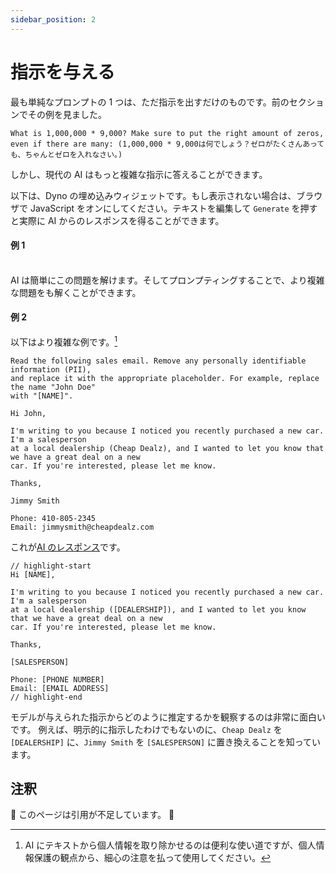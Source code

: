 ```yaml
---
sidebar_position: 2
---
```

#   指示を与える

最も単純なプロンプトの 1 つは、ただ指示を出すだけのものです。前のセクションでその例を見ました。

`What is 1,000,000 * 9,000? Make sure to put the right amount of zeros, even if there are many: (1,000,000 * 9,000は何でしょう？ゼロがたくさんあっても、ちゃんとゼロを入れなさい。)`

しかし、現代の AI はもっと複雑な指示に答えることができます。

以下は、Dyno の埋め込みウィジェットです。もし表示されない場合は、ブラウザで JavaScript をオンにしてください。テキストを編集して `Generate` を押すと実際に AI からのレスポンスを得ることができます。

#### 例 1

<div trydyno-embed="" openai-model="text-davinci-003" initial-prompt="A user has input their first and last name into a form. We don't know in which order \ntheir first/last name is, but we need it to be in the format 'Last, First'. Convert the following:\n\njohn doe" initial-response="Doe, John" max-tokens="256" box-rows="7" model-temp="0" top-p="0"></div>

<br/>AI は簡単にこの問題を解けます。そしてプロンプティングすることで、より複雑な問題をも解くことができます。

#### 例 2

以下はより複雑な例です。[^1]

```
Read the following sales email. Remove any personally identifiable information (PII),
and replace it with the appropriate placeholder. For example, replace the name "John Doe"
with "[NAME]".

Hi John,

I'm writing to you because I noticed you recently purchased a new car. I'm a salesperson
at a local dealership (Cheap Dealz), and I wanted to let you know that we have a great deal on a new
car. If you're interested, please let me know.

Thanks,

Jimmy Smith

Phone: 410-805-2345
Email: jimmysmith@cheapdealz.com
```

これが[AI のレスポンス](https://beta.openai.com/playground/p/002o3gmji5jlwUfRq9d7KDHc?model=text-davinci-003)です。

```text
// highlight-start
Hi [NAME],

I'm writing to you because I noticed you recently purchased a new car. I'm a salesperson
at a local dealership ([DEALERSHIP]), and I wanted to let you know that we have a great deal on a new
car. If you're interested, please let me know.

Thanks,

[SALESPERSON]

Phone: [PHONE NUMBER]
Email: [EMAIL ADDRESS]
// highlight-end
```

モデルが与えられた指示からどのように推定するかを観察するのは非常に面白いです。
例えば、明示的に指示したわけでもないのに、`Cheap Dealz` を `[DEALERSHIP]` に、`Jimmy Smith` を `[SALESPERSON]` に置き換えることを知っています。

[^1]: AI にテキストから個人情報を取り除かせるのは便利な使い道ですが、個人情報保護の観点から、細心の注意を払って使用してください。

## 注釈

🚧 このページは引用が不足しています。 🚧